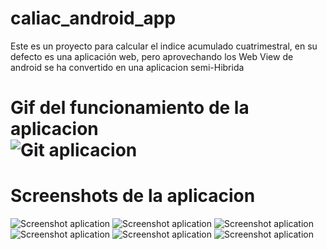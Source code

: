 # caliac_android_app
Este es un proyecto para calcular el indice acumulado cuatrimestral, en su defecto es una aplicación web, pero aprovechando los Web View de android se ha convertido  en una aplicacion semi-Hibrida 


<h1>Gif del funcionamiento de la aplicacion</h></br>
<img src="/screens/gif.gif" alt="Git aplicacion"/>

<h1>Screenshots de la aplicacion</h1>
<img src="/screens/screenshot_01.png" alt="Screenshot aplication"/>
<img src="/screens/screenshot_02.png" alt="Screenshot aplication"/>
<img src="/screens/screenshot_03.png" alt="Screenshot aplication"/>
<img src="/screens/screenshot_04.png" alt="Screenshot aplication"/>
<img src="/screens/screenshot_05.png" alt="Screenshot aplication"/>
<img src="/screens/screenshot_06.png" alt="Screenshot aplication"/>
